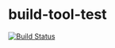build-tool-test
===============
[![Build Status](https://travis-ci.org/SivPal12/build-tool-test.svg?branch=master)](https://travis-ci.org/SivPal12/build-tool-test)
